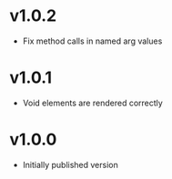 # v1.0.2

* Fix method calls in named arg values

# v1.0.1

* Void elements are rendered correctly

# v1.0.0

* Initially published version
